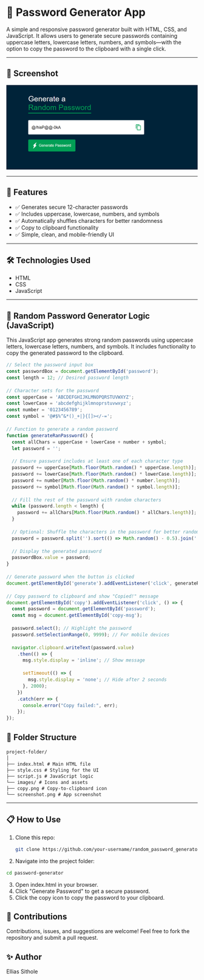 # 🔐 Password Generator App

A simple and responsive password generator built with HTML, CSS, and JavaScript. It allows users to generate secure passwords containing uppercase letters, lowercase letters, numbers, and symbols—with the option to copy the password to the clipboard with a single click.

---

## 📸 Screenshot

![Password Generator Screenshot](images/screenshot.PNG)

---

## 🚀 Features

- ✅ Generates secure 12-character passwords
- ✅ Includes uppercase, lowercase, numbers, and symbols
- ✅ Automatically shuffles characters for better randomness
- ✅ Copy to clipboard functionality
- ✅ Simple, clean, and mobile-friendly UI

---

## 🛠️ Technologies Used

- HTML
- CSS
- JavaScript

---
## 🔐 Random Password Generator Logic (JavaScript)

This JavaScript app generates strong random passwords using uppercase letters, lowercase letters, numbers, and symbols. It includes functionality to copy the generated password to the clipboard.

```javascript
// Select the password input box
const passwordBox = document.getElementById('password');
const length = 12; // Desired password length

// Character sets for the password
const upperCase = 'ABCDEFGHIJKLMNOPQRSTUVWXYZ';
const lowerCase = 'abcdefghijklmnoprstuvwxyz';
const number = '0123456789';
const symbol = '@#$%^&*()_+|}{[]></-=';

// Function to generate a random password
function generateRanPassword() {
  const allChars = upperCase + lowerCase + number + symbol;
  let password = '';

  // Ensure password includes at least one of each character type
  password += upperCase[Math.floor(Math.random() * upperCase.length)];
  password += lowerCase[Math.floor(Math.random() * lowerCase.length)];
  password += number[Math.floor(Math.random() * number.length)];
  password += symbol[Math.floor(Math.random() * symbol.length)];

  // Fill the rest of the password with random characters
  while (password.length < length) {
    password += allChars[Math.floor(Math.random() * allChars.length)];
  }

  // Optional: Shuffle the characters in the password for better randomness
  password = password.split('').sort(() => Math.random() - 0.5).join('');

  // Display the generated password
  passwordBox.value = password;
}

// Generate password when the button is clicked
document.getElementById('generate').addEventListener('click', generateRanPassword);

// Copy password to clipboard and show "Copied!" message
document.getElementById('copy').addEventListener('click', () => {
  const password = document.getElementById('password');
  const msg = document.getElementById('copy-msg');

  password.select(); // Highlight the password
  password.setSelectionRange(0, 9999); // For mobile devices

  navigator.clipboard.writeText(password.value)
    .then(() => {
      msg.style.display = 'inline'; // Show message

      setTimeout(() => {
        msg.style.display = 'none'; // Hide after 2 seconds
      }, 2000);
    })
    .catch(err => {
      console.error("Copy failed:", err);
    });
});
```

## 📂 Folder Structure
```
project-folder/
│
├── index.html # Main HTML file
├── style.css # Styling for the UI
├── script.js # JavaScript logic
└── images/ # Icons and assets
├── copy.png # Copy-to-clipboard icon
└── screenshot.png # App screenshot
```

---

## 📋 How to Use

1. Clone this repo:
   ```bash
   git clone https://github.com/your-username/random_password_generator_app.git
   ```
2. Navigate into the project folder:
  ```bash
cd password-generator
```
3. Open index.html in your browser.
4. Click "Generate Password" to get a secure password.
5. Click the copy icon to copy the password to your clipboard.

## 🙌 Contributions
Contributions, issues, and suggestions are welcome!
Feel free to fork the repository and submit a pull request.

## ✨ Author
Ellias Sithole

